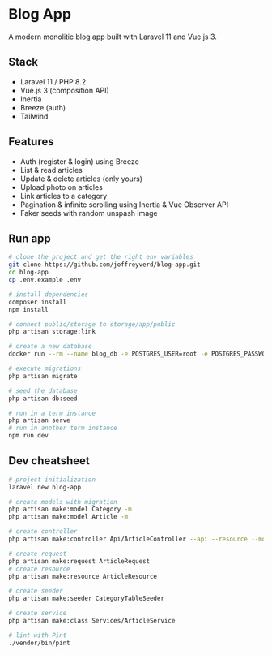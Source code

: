 # Blog App

A modern monolitic blog app built with Laravel 11 and Vue.js 3.

## Stack
- Laravel 11 / PHP 8.2
- Vue.js 3 (composition API)
- Inertia
- Breeze (auth)
- Tailwind

## Features
- Auth (register & login) using Breeze
- List & read articles
- Update & delete articles (only yours)
- Upload photo on articles
- Link articles to a category
- Pagination & infinite scrolling using Inertia & Vue Observer API
- Faker seeds with random unspash image

## Run app
```sh
# clone the project and get the right env variables
git clone https://github.com/joffreyverd/blog-app.git
cd blog-app
cp .env.example .env

# install dependencies
composer install
npm install

# connect public/storage to storage/app/public
php artisan storage:link

# create a new database
docker run --rm --name blog_db -e POSTGRES_USER=root -e POSTGRES_PASSWORD=X8iBgconx78qUrUp -p 5432:5432 -d postgres

# execute migrations
php artisan migrate

# seed the database
php artisan db:seed

# run in a term instance
php artisan serve
# run in another term instance
npm run dev
```

## Dev cheatsheet
```sh
# project initialization
laravel new blog-app

# create models with migration
php artisan make:model Category -m
php artisan make:model Article -m

# create controller
php artisan make:controller Api/ArticleController --api --resource --model=Article

# create request
php artisan make:request ArticleRequest
# create resource
php artisan make:resource ArticleResource

# create seeder
php artisan make:seeder CategoryTableSeeder

# create service
php artisan make:class Services/ArticleService

# lint with Pint
./vendor/bin/pint
```
